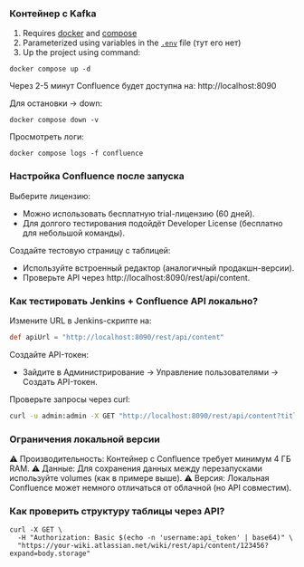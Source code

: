 ### Контейнер с Kafka

1. Requires [docker](https://docs.docker.com/get-docker/) and [compose](https://docs.docker.com/compose/install/)
2. Parameterized using variables in the [`.env`](.env) file (тут его нет)
3. Up the project using command:
```
docker compose up -d
```
Через 2-5 минут Confluence будет доступна на: http://localhost:8090

Для остановки -> down:
```
docker compose down -v
```

Просмотреть логи:
```
docker compose logs -f confluence
```

### Настройка Confluence после запуска
Выберите лицензию:
 - Можно использовать бесплатную trial-лицензию (60 дней).
 - Для долгого тестирования подойдёт Developer License (бесплатно для небольшой команды).

Создайте тестовую страницу с таблицей:
 - Используйте встроенный редактор (аналогичный продакшн-версии).
 - Проверьте API через http://localhost:8090/rest/api/content.

### Как тестировать Jenkins + Confluence API локально?
Измените URL в Jenkins-скрипте на:
```groovy
def apiUrl = "http://localhost:8090/rest/api/content"
```

Создайте API-токен:
 - Зайдите в Администрирование → Управление пользователями → Создать API-токен.

Проверьте запросы через curl:
```bash
curl -u admin:admin -X GET "http://localhost:8090/rest/api/content?title=Test"
```

### Ограничения локальной версии
⚠ Производительность: Контейнер с Confluence требует минимум 4 ГБ RAM.
⚠ Данные: Для сохранения данных между перезапусками используйте volumes (как в примере выше).
⚠ Версия: Локальная Confluence может немного отличаться от облачной (но API совместим).


### Как проверить структуру таблицы через API?
```
curl -X GET \
  -H "Authorization: Basic $(echo -n 'username:api_token' | base64)" \
  "https://your-wiki.atlassian.net/wiki/rest/api/content/123456?expand=body.storage"
```